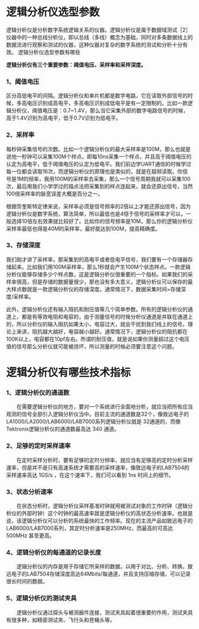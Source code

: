 # 逻辑分析仪选型参数    
逻辑分析仪是分析数字系统逻辑关系的仪器。逻辑分析仪是属于数据域测试［2］仪器中的一种总线分析仪，即以总线（多线）概念为基础，同时对多条数据线上的数据流进行观察和测试的仪器，这种仪器对复杂的数字系统的测试和分析十分有效。 逻辑分析仪选型参数有哪些    
  
**逻辑分析仪有三个重要参数：阈值电压、采样率和采样深度。**    
### 1、阈值电压    
区分高低电平的间隔。逻辑分析仪和单片机都是数字电路，它在读取外部信号的时候，多高电压识别成高电平，多高电压识别成低电平是有一定限制的。比如一款逻辑分析仪，阈值电压是：0.7~1.4V，那么当它采集外部的数字电路信号的时候，高于1.4V识别为高电平，低于0.7V识别为低电平。    
### 2、采样率    
每秒钟采集信号的次数。比如一个逻辑分析仪的最大采样率是100M，那么也就是说他一秒钟可以采集100M个样点，即每10ns采集一个样点，并且高于阈值电压的认定为高电平，低于阈值电压的认定为低电平。我们前边学UART通信的时候学过每一位都会读取16次，而逻辑分析仪的原理也是类似的，就是在超频读取。你信号是1M的频率，我用100M的采样率去采集，那么一个信号周期我就可以采集100次，最后用我们小学学过的描点法把采集到的样点连起来，就会还原出信号，当然100倍采样率的脉宽误差大概是百分之一。    
  
根据奈奎斯特定律来说，采样率必须是信号频率的2倍以上才能还原出信号，因为逻辑分析仪是数字系统，算法简单，所以最低也是4倍于信号的采样率才可以，一般选择10倍左右效果就比较好了。比如你的信号频率是10M，那么你的逻辑分析仪采样率最低也得是40M的采样率，最好能达到100M，提高精确度。    
### 3、存储深度    
我们刚才讲了采样率，那采集到的高电平或者低电平信号，我们要有一个存储器存储起来。比如我们用100M采样率，那么1秒就会产生100M个状态样点。一款逻辑分析仪能够存储多少个样点数，这是逻辑分析仪很重要的一个指标。如果我们的采样率很高，但是存储的数据量很少，那也没有多大意义，逻辑分析仪可以保存的最大样点数就是一款逻辑分析仪的存储深度。通常情况下，数据采集时间=存储深度/采样率。    
  
此外，逻辑分析仪还有输入阻抗和耐压值等几个简单参数。所有的逻辑分析仪的通道上，都是有等效电阻和电容的，由于测量信号的时候分析仪通道是并联在通道上的，所以分析仪的输入阻抗如果太小，电容过大，就会干扰到我们线上的信号。理论上来讲，阻抗越大越好，电容越小越好。通常情况下，逻辑分析仪的阻抗都在100K以上，电容都在10pf左右。所谓的耐压值，就是说如果你测量超过这个电压值的信号那么分析仪就可能被烧坏，所以测量的时候必须要注意这个问题。    
# 逻辑分析仪有哪些技术指标  
### 1、逻辑分析仪的通道数  
　　在需要逻辑分析仪的地方，要对一个系统进行全面地分析，就应当把所有应当观测的信号全部引入逻辑分析仪当中。目前主流的通道数是32个，像致远电子的 LA1000/LA2000/LAB6000/LAB7000系列逻辑分析仪就是 32通道的，而像Tektronix逻辑分析仪的通道数最高达 340 通道。  
### 2、足够的定时采样速率  
　　在定时采样分析时，要有足够的定时分辨率，就应当有足够高的定时分析采样速率，但是并不是只有高速系统才需要高的采样速率，像致远电子的LAB7504的采样速率高达 1GS/s ，在这个速率下，我们可以看到 1ns 时间上的细节。  
### 3、状态分析速率  
　　在状态分析时，逻辑分析仪采样基准时钟就用被测试对象的工作时钟（逻辑分析仪的外部时钟）这个时钟的最高速率就是逻辑分析仪的高状态分析速率。也就是说，该逻辑分析仪可以分析的系统最快的工作频率。现在的主流产品如致远电子的LAB6000/LAB7000系列，其定时分析速率是250MHz，而最高的可高达 500MHz 甚至更高。  
### 4、逻辑分析仪的每通道的记录长度  
　　逻辑分析仪的内存是用于存储它所采样的数据，以用于对比、分析、转换。致远电子的LAB7504存储深度高达64Mbits/每通道，并且支持压缩存储，可以记录很长时间的数据。  
### 5、逻辑分析仪的测试夹具  
　　逻辑分析仪通过探头与被测器件连接，测试夹具起着很重要的作用，测试夹具有很多种，如精密测试夹、飞行头和苍蝇头等。  

